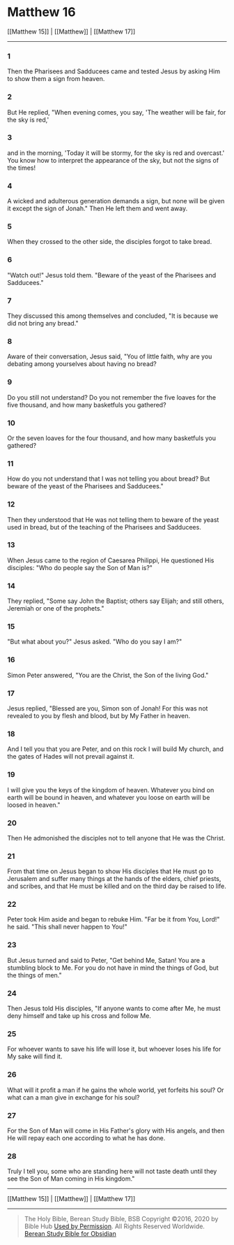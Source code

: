 # Matthew 16

[[Matthew 15]] | [[Matthew]] | [[Matthew 17]]

---

### 1
Then the Pharisees and Sadducees came and tested Jesus by asking Him to show them a sign from heaven.

### 2
But He replied, "When evening comes, you say, 'The weather will be fair, for the sky is red,'

### 3
and in the morning, 'Today it will be stormy, for the sky is red and overcast.' You know how to interpret the appearance of the sky, but not the signs of the times!

### 4
A wicked and adulterous generation demands a sign, but none will be given it except the sign of Jonah." Then He left them and went away.

### 5
When they crossed to the other side, the disciples forgot to take bread.

### 6
"Watch out!" Jesus told them. "Beware of the yeast of the Pharisees and Sadducees."

### 7
They discussed this among themselves and concluded, "It is because we did not bring any bread."

### 8
Aware of their conversation, Jesus said, "You of little faith, why are you debating among yourselves about having no bread?

### 9
Do you still not understand? Do you not remember the five loaves for the five thousand, and how many basketfuls you gathered?

### 10
Or the seven loaves for the four thousand, and how many basketfuls you gathered?

### 11
How do you not understand that I was not telling you about bread? But beware of the yeast of the Pharisees and Sadducees."

### 12
Then they understood that He was not telling them to beware of the yeast used in bread, but of the teaching of the Pharisees and Sadducees.

### 13
When Jesus came to the region of Caesarea Philippi, He questioned His disciples: "Who do people say the Son of Man is?"

### 14
They replied, "Some say John the Baptist; others say Elijah; and still others, Jeremiah or one of the prophets."

### 15
"But what about you?" Jesus asked. "Who do you say I am?"

### 16
Simon Peter answered, "You are the Christ, the Son of the living God."

### 17
Jesus replied, "Blessed are you, Simon son of Jonah! For this was not revealed to you by flesh and blood, but by My Father in heaven.

### 18
And I tell you that you are Peter, and on this rock I will build My church, and the gates of Hades will not prevail against it.

### 19
I will give you the keys of the kingdom of heaven. Whatever you bind on earth will be bound in heaven, and whatever you loose on earth will be loosed in heaven."

### 20
Then He admonished the disciples not to tell anyone that He was the Christ.

### 21
From that time on Jesus began to show His disciples that He must go to Jerusalem and suffer many things at the hands of the elders, chief priests, and scribes, and that He must be killed and on the third day be raised to life.

### 22
Peter took Him aside and began to rebuke Him. "Far be it from You, Lord!" he said. "This shall never happen to You!"

### 23
But Jesus turned and said to Peter, "Get behind Me, Satan! You are a stumbling block to Me. For you do not have in mind the things of God, but the things of men."

### 24
Then Jesus told His disciples, "If anyone wants to come after Me, he must deny himself and take up his cross and follow Me.

### 25
For whoever wants to save his life will lose it, but whoever loses his life for My sake will find it.

### 26
What will it profit a man if he gains the whole world, yet forfeits his soul? Or what can a man give in exchange for his soul?

### 27
For the Son of Man will come in His Father's glory with His angels, and then He will repay each one according to what he has done.

### 28
Truly I tell you, some who are standing here will not taste death until they see the Son of Man coming in His kingdom."

---

[[Matthew 15]] | [[Matthew]] | [[Matthew 17]]

---

> The Holy Bible, Berean Study Bible, BSB
> Copyright &copy;2016, 2020 by Bible Hub
> [Used by Permission](https://berean.bible/terms.htm). All Rights Reserved Worldwide.
> [Berean Study Bible for Obsidian](https://github.com/gapmiss/berean-study-bible-for-obsidian)

